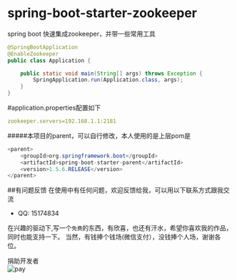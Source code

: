 # spring-boot-starter-zookeeper
spring boot 快速集成zookeeper，并带一些常用工具




```java
@SpringBootApplication
@EnableZookeeper
public class Application {

	public static void main(String[] args) throws Exception {
		SpringApplication.run(Application.class, args);
	}
}

```


#application.properties配置如下

```yaml
zookeeper.servers=192.168.1.1:2181

```



#####本项目的parent，可以自行修改，本人使用的是上层pom是
```java
<parent>
    <groupId>org.springframework.boot</groupId>
	<artifactId>spring-boot-starter-parent</artifactId>
	<version>1.5.6.RELEASE</version>
</parent>
```


##有问题反馈
在使用中有任何问题，欢迎反馈给我，可以用以下联系方式跟我交流
* QQ: 15174834




在兴趣的驱动下,写一个`免费`的东西，有欣喜，也还有汗水，希望你喜欢我的作品，同时也能支持一下。
当然，有钱捧个钱场(微信支付），没钱捧个人场，谢谢各位。

捐助开发者<br>
![pay](http://cdn.51szzc.com/custom/pay2luheng.png?v1)